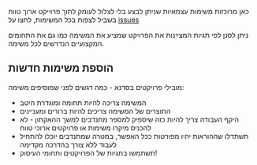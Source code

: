 כאן מרוכזות משימות עצמאיות שניתן לבצע בלי לצלול לעומק לתוך פרוייקט ארוך טווח 
בשביל לצפות בכל המשימות, לחצו על [issues](https://github.com/hasadna/hackathon-tasks/issues)

ניתן לסנן לפי תגיות המציינות את הפרויקט שמציע את המשימה כמו גם את התחומים המקצועיים הנדרשים לכל משימה.


## הוספת משימות חדשות

מובילי פרויקטים בסדנא - כמה דגשים לפני שמוסיפים משימה:
 - המשימה צריכה להיות תחומה ומוגדרת היטב
 - התוצרים של המשימה צריכים להיות ברורים ומעניינים
 - היקף העבודה צריך להיות כזה שיספיק למספר מתנדבים למשך ההאקתון - לא להכניס מיקרו משימות או פרויקטים ארוכי טווח
 - תשתדלו שההוראות יהיו מפורטות ככל האפשר, במטרה שמתנדבים יוכלו להתחיל לעבוד ללא צורך בהדרכה מקדימה
 - תשתמשו בתגיות של הפרויקטים ותחומי העיסוק!


